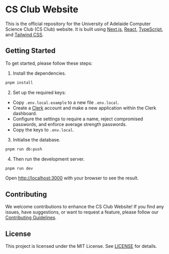 # CS Club Website

This is the official repository for the University of Adelaide Computer Science Club (CS Club) website. It is built using [Next.js](https://nextjs.org/), [React](https://reactjs.org/), [TypeScript](https://www.typescriptlang.org/), and [Tailwind CSS](https://tailwindcss.com/).

## Getting Started

To get started, please follow these steps: 
1. Install the dependencies.
```bash
pnpm install
```

2. Set up the required keys:
- Copy `.env.local.example` to a new file `.env.local`.
- Create a [Clerk](https://clerk.com) account and make a new application within the Clerk dashboard.
- Configure the settings to require a name, reject compromised passwords, and enforce average strength passwords. 
- Copy the keys to `.env.local`.

3. Initialise the database.
```bash
pnpm run db:push
```

4. Then run the development server.

```bash
pnpm run dev
```

Open [http://localhost:3000](http://localhost:3000) with your browser to see the result.

## Contributing

We welcome contributions to enhance the CS Club Website! If you find any issues, have suggestions, or want to request a feature, please follow our [Contributing Guidelines](CONTRIBUTING.md).

## License
This project is licensed under the MIT License. 
See [LICENSE](LICENSE) for details.